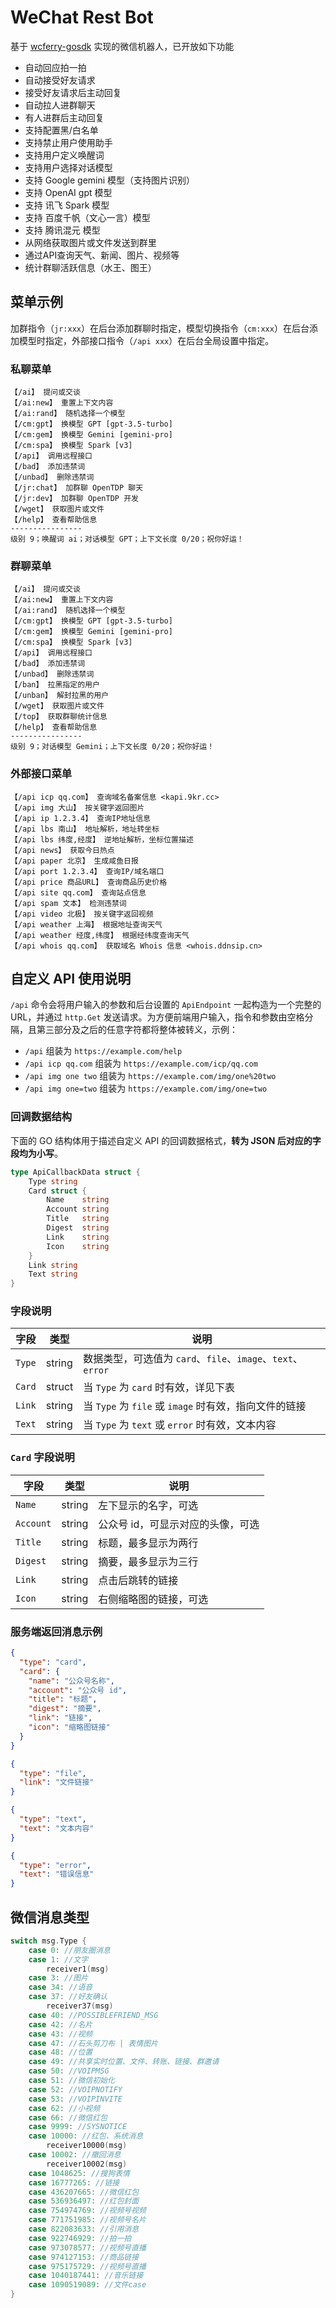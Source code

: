 # WeChat Rest Bot

基于 [wcferry-gosdk](https://github.com/opentdp/wechat-rest/tree/master/wcferry) 实现的微信机器人，已开放如下功能 

- 自动回应拍一拍
- 自动接受好友请求
- 接受好友请求后主动回复
- 自动拉人进群聊天
- 有人进群后主动回复
- 支持配置黑/白名单
- 支持禁止用户使用助手
- 支持用户定义唤醒词
- 支持用户选择对话模型
- 支持 Google gemini 模型（支持图片识别）
- 支持 OpenAI gpt 模型
- 支持 讯飞 Spark 模型
- 支持 百度千帆（文心一言）模型
- 支持 腾讯混元 模型
- 从网络获取图片或文件发送到群里
- 通过API查询天气、新闻、图片、视频等
- 统计群聊活跃信息（水王、图王）

## 菜单示例

加群指令（`jr:xxx`）在后台添加群聊时指定，模型切换指令（`cm:xxx`）在后台添加模型时指定，外部接口指令（`/api xxx`）在后台全局设置中指定。

### 私聊菜单

```text
【/ai】 提问或交谈
【/ai:new】 重置上下文内容
【/ai:rand】 随机选择一个模型
【/cm:gpt】 换模型 GPT [gpt-3.5-turbo]
【/cm:gem】 换模型 Gemini [gemini-pro]
【/cm:spa】 换模型 Spark [v3]
【/api】 调用远程接口
【/bad】 添加违禁词
【/unbad】 删除违禁词
【/jr:chat】 加群聊 OpenTDP 聊天
【/jr:dev】 加群聊 OpenTDP 开发
【/wget】 获取图片或文件
【/help】 查看帮助信息
----------------
级别 9；唤醒词 ai；对话模型 GPT；上下文长度 0/20；祝你好运！
```

### 群聊菜单

```text
【/ai】 提问或交谈
【/ai:new】 重置上下文内容
【/ai:rand】 随机选择一个模型
【/cm:gpt】 换模型 GPT [gpt-3.5-turbo]
【/cm:gem】 换模型 Gemini [gemini-pro]
【/cm:spa】 换模型 Spark [v3]
【/api】 调用远程接口
【/bad】 添加违禁词
【/unbad】 删除违禁词
【/ban】 拉黑指定的用户
【/unban】 解封拉黑的用户
【/wget】 获取图片或文件
【/top】 获取群聊统计信息
【/help】 查看帮助信息
----------------
级别 9；对话模型 Gemini；上下文长度 0/20；祝你好运！
```

### 外部接口菜单

```text
【/api icp qq.com】 查询域名备案信息 <kapi.9kr.cc>
【/api img 大山】 按关键字返回图片
【/api ip 1.2.3.4】 查询IP地址信息
【/api lbs 南山】 地址解析，地址转坐标
【/api lbs 纬度,经度】 逆地址解析，坐标位置描述
【/api news】 获取今日热点
【/api paper 北京】 生成咸鱼日报
【/api port 1.2.3.4】 查询IP/域名端口
【/api price 商品URL】 查询商品历史价格
【/api site qq.com】 查询站点信息
【/api spam 文本】 检测违禁词
【/api video 北极】 按关键字返回视频
【/api weather 上海】 根据地址查询天气
【/api weather 经度,纬度】 根据经纬度查询天气
【/api whois qq.com】 获取域名 Whois 信息 <whois.ddnsip.cn>
```

## 自定义 API 使用说明

`/api` 命令会将用户输入的参数和后台设置的 `ApiEndpoint` 一起构造为一个完整的 URL，并通过 `http.Get` 发送请求。为方便前端用户输入，指令和参数由空格分隔，且第三部分及之后的任意字符都将整体被转义，示例：

- `/api` 组装为 `https://example.com/help`
- `/api icp qq.com` 组装为 `https://example.com/icp/qq.com`
- `/api img one two` 组装为 `https://example.com/img/one%20two`
- `/api img one=two` 组装为 `https://example.com/img/one=two`

### 回调数据结构

下面的 GO 结构体用于描述自定义 API 的回调数据格式，**转为 JSON 后对应的字段均为小写**。

```go
type ApiCallbackData struct {
    Type string
    Card struct { 
        Name    string
        Account string
        Title   string
        Digest  string
        Link    string
        Icon    string
    }
    Link string
    Text string
}
```

### 字段说明

| 字段   | 类型   | 说明                                                        |
| ------ | ------ | ----------------------------------------------------------- |
| `Type` | string | 数据类型，可选值为 `card`、`file`、`image`、`text`、`error` |
| `Card` | struct | 当 `Type` 为 `card` 时有效，详见下表                        |
| `Link` | string | 当 `Type` 为 `file` 或 `image` 时有效，指向文件的链接       |
| `Text` | string | 当 `Type` 为 `text` 或 `error` 时有效，文本内容             |

### `Card` 字段说明

| 字段      | 类型   | 说明                              |
| --------- | ------ | --------------------------------- |
| `Name`    | string | 左下显示的名字，可选              |
| `Account` | string | 公众号 id，可显示对应的头像，可选 |
| `Title`   | string | 标题，最多显示为两行              |
| `Digest`  | string | 摘要，最多显示为三行              |
| `Link`    | string | 点击后跳转的链接                  |
| `Icon`    | string | 右侧缩略图的链接，可选            |

### 服务端返回消息示例

```json
{
  "type": "card",
  "card": {
    "name": "公众号名称",
    "account": "公众号 id",
    "title": "标题",
    "digest": "摘要",
    "link": "链接",
    "icon": "缩略图链接"
  }
}
```

```json
{
  "type": "file",
  "link": "文件链接"
}
```

```json
{
  "type": "text",
  "text": "文本内容"
}
```

```json
{
  "type": "error",
  "text": "错误信息"
}
```

## 微信消息类型

```go
switch msg.Type {
    case 0: //朋友圈消息
    case 1: //文字
        receiver1(msg)
    case 3: //图片
    case 34: //语音
    case 37: //好友确认
        receiver37(msg)
    case 40: //POSSIBLEFRIEND_MSG
    case 42: //名片
    case 43: //视频
    case 47: //石头剪刀布 | 表情图片
    case 48: //位置
    case 49: //共享实时位置、文件、转账、链接、群邀请
    case 50: //VOIPMSG
    case 51: //微信初始化
    case 52: //VOIPNOTIFY
    case 53: //VOIPINVITE
    case 62: //小视频
    case 66: //微信红包
    case 9999: //SYSNOTICE
    case 10000: //红包、系统消息
        receiver10000(msg)
    case 10002: //撤回消息
        receiver10002(msg)
    case 1048625: //搜狗表情
    case 16777265: //链接
    case 436207665: //微信红包
    case 536936497: //红包封面
    case 754974769: //视频号视频
    case 771751985: //视频号名片
    case 822083633: //引用消息
    case 922746929: //拍一拍
    case 973078577: //视频号直播
    case 974127153: //商品链接
    case 975175729: //视频号直播
    case 1040187441: //音乐链接
    case 1090519089: //文件case
}
```

